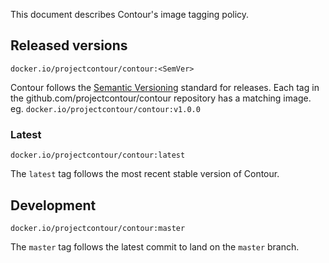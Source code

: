 This document describes Contour's image tagging policy.

## Released versions

`docker.io/projectcontour/contour:<SemVer>`

Contour follows the [Semantic Versioning][1] standard for releases.
Each tag in the github.com/projectcontour/contour repository has a matching image. eg. `docker.io/projectcontour/contour:v1.0.0`

### Latest

`docker.io/projectcontour/contour:latest`

The `latest` tag follows the most recent stable version of Contour.

## Development

`docker.io/projectcontour/contour:master`

The `master` tag follows the latest commit to land on the `master` branch.

[1]: http://semver.org/